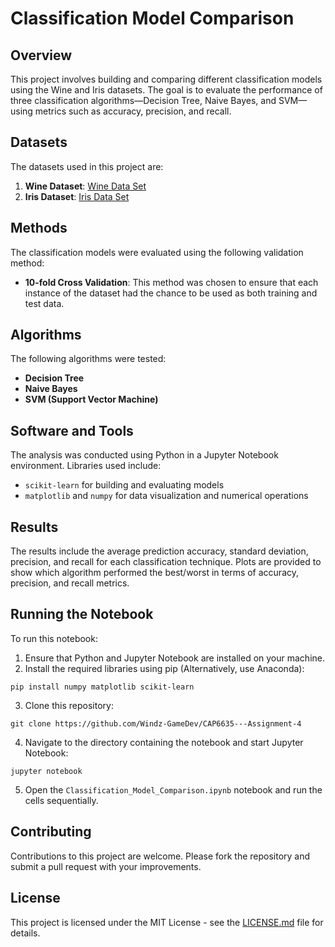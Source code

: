 # Classification Model Comparison

## Overview

This project involves building and comparing different classification models using the Wine and Iris datasets. The goal is to evaluate the performance of three classification algorithms—Decision Tree, Naive Bayes, and SVM—using metrics such as accuracy, precision, and recall.

## Datasets

The datasets used in this project are:

1. **Wine Dataset**: [Wine Data Set](http://archive.ics.uci.edu/ml/datasets/Wine)
2. **Iris Dataset**: [Iris Data Set](https://archive.ics.uci.edu/dataset/53/iris)

## Methods

The classification models were evaluated using the following validation method:

- **10-fold Cross Validation**: This method was chosen to ensure that each instance of the dataset had the chance to be used as both training and test data.

## Algorithms

The following algorithms were tested:

- **Decision Tree**
- **Naive Bayes**
- **SVM (Support Vector Machine)**

## Software and Tools

The analysis was conducted using Python in a Jupyter Notebook environment. Libraries used include:

- `scikit-learn` for building and evaluating models
- `matplotlib` and `numpy` for data visualization and numerical operations

## Results

The results include the average prediction accuracy, standard deviation, precision, and recall for each classification technique. Plots are provided to show which algorithm performed the best/worst in terms of accuracy, precision, and recall metrics.

## Running the Notebook

To run this notebook:

1. Ensure that Python and Jupyter Notebook are installed on your machine.
2. Install the required libraries using pip (Alternatively, use Anaconda):

```
pip install numpy matplotlib scikit-learn
```

3. Clone this repository:

```
git clone https://github.com/Windz-GameDev/CAP6635---Assignment-4
```

4. Navigate to the directory containing the notebook and start Jupyter Notebook:

```
jupyter notebook
```

5. Open the `Classification_Model_Comparison.ipynb` notebook and run the cells sequentially.

## Contributing

Contributions to this project are welcome. Please fork the repository and submit a pull request with your improvements.

## License

This project is licensed under the MIT License - see the [LICENSE.md](LICENSE) file for details.

